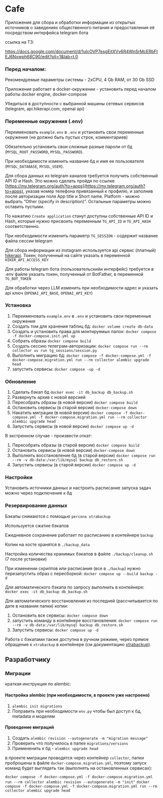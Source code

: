 # Cafe
Приложение для сбора и обработки информации из открытых источников о заведениях общественного питания и предоставления её посредством интерфейса telegram бота

ссылка на ТЗ:

https://docs.google.com/document/d/1ulcOVP7esgEitXVv6R4WnSrMcERbFtEJ6Nxwph68C90/edit?pli=1&tab=t.0

### Перед началом:

Рекомендуемые параметры системы - 2xCPU, 4 Gb RAM, от 30 Gb SSD

Приложение работает в docker-окружении - установить перед началом работы docker engine, docker-compose

Убедиться в доступности с выбранной машины сетевых сервисов (telegram, api.hikerapi.com, openai api)

### Переменные окружения (.env)

Переименовать `example.env` в `.env` и установить свои переменные окружения (не должно быть пустых строк, комментариев)

Обязательно установить свои сложные разные пароли от бд (`MYSQL_ROOT_PASSWORD`, `MYSQL_PASSWORD`).

При необходимости изменить название бд и имя ее пользователя (`MYSQL_DATABASE`, `MYSQL_USER`).

Для сбора данных из telegram каналов требуется получить собственный API ID и Hash. Это можно сделать пройдя по ссылке [https://my.telegram.org/auth?to=apps](https://my.telegram.org/auth?to=apps), указав номер телефона привязанный к профилю, и заполнив после авторизации поля App title и Short name. Platform - можно выбрать “Other (specify in description)”. Остальные параметры можно оставить пустыми.

По нажатию `Create application` станут доступны собственные API ID и Hash, которые нужно присвоить переменным `TG_API_ID` и `TG_API_HASH` соответственно.

При необходимости изменить параметр `TG_SESSION` - содержит название файла сессии telegram


Для сбора информации из instagram используется api сервис (платный) [hikerapi](https://hikerapi.com/p/bkXQlaVe). Токен, полученный на сайте указать в переменной `HIKER_API_ACCESS_KEY`

Для работы telegram бота (пользовательскийи интерфейс) требуется в .env файле указать токен, полученный  от BotFather, в переменной `TG_BOT_TOKEN`

Для обработки через LLM изменить при необходимости адрес и указать api ключ (`OPENAI_API_BASE`, `OPENAI_API_KEY`)

### Установка

1. Переименовать `example.env` в `.env` и установить свои переменные окружения
2. Создать том для хранения таблиц бд: `docker volume create db-data`
3. Создать и установить права для монтируемых папок: `docker compose -f docker-compose.init.yml up`
4. Собрать образы `docker compose build`
5. Создать сессию телеграм-авторизации: `docker compose run --rm collector uv run tg_sessions/session.py`
6. Выполнить миграцию бд: `docker compose -f docker-compose.yml -f docker-compose.migration.yml run --rm collector alembic upgrade head`
7. запустить сервисы: `docker compose -up -d`

### Обновление
1. Сделать бэкап бд
`docker exec -it db_backup db_backup.sh`
2. Развернуть архив с новой версией
3. Пересобрать образы (в новой версии)
`docker compose build`
4. Остановить сервисы (в старой версии)
`docker-compose down`
5. Накатить миграции (в новой версии)
`docker compose -f docker-compose.yml -f docker-compose.migration.yml run --rm collector alembic upgrade head`
6. Запустить сервисы (в новой версии)
`docker compose up -d`

В экстренном случае - произвести откат:
1. Пересобрать образы (в старой версии)
`docker compose build`
2. Остановить сервисы (в новой версии)
`docker-compose down`
5. Выполнить восстановление бд (в старой версии)
`docker compose run --rm -v db-data:/var/lib/mysql backup db_restore.sh`
6. Запустить сервисы (в старой версии)
`docker compose up -d`

### Настройки
Установить источники данных и настроить расписание запуска задач можно через подключение к бд

### Резервирование данных
Бэкапы снимаются с помощью `percona xtrabackup`

Используется сжатие бэкапов

Ежедневное сохранение работает по расписанию в контейнере `backup`

Копии на хосте хранятся в `./backup_data`

Настройка количества хранимых бэкапов в файле `./backup/cleanup.sh` (7 после установки)

При изменении скриптов или расписания (все в `./backup`) нужно перезапустить образ с пересборкой:
`docker compose up --build backup -d`

Для автоматического бэкапа по запросу выполнить в контейнере: `docker exec -it db_backup db_backup.sh`

Для автоматического восстановления из последней (рассчитывается по дате в названии папки) копии:
1. Остановить все сервисы: `docker compose down`
2. запустить команду в контейнере восстановления: `docker compose run --rm -v db-data:/var/lib/mysql backup db_restore.sh`
3. Запустить сервисы: `docker compose up -d`

Работа с бэкапами также доступна в ручном режиме, через прямое обращение к `xtrabackup` в контейнере (см документацию [xtrabackup](https://docs.percona.com/percona-xtrabackup/8.0/index.html)).

## Разработчику

### Миграции
краткая инструкция по alembic:
#### Настройка alembic (при необходимости, в проекте уже настроено)
1. `alembic init migrations`
2. Поправить при необходимости `env.py` чтобы был доступ к бд, metadata и моделям

#### Проведение миграций
1. Создать
`alembic revision --autogenerate -m "migration message"`
2. Проверить что получилось в папке  `migrations/versions`
3. Примененить к бд -  `alembic upgrade head`

в проекте миграции проводятся через контейнер `collector`, папки проброшены в файле `docker-compose.migration.yml`,
поэтому запуск команд будет выглядеть так (выполнять на остановленных сервисах):

`docker compose -f docker-compose.yml -f docker-compose.migration.yml run --rm collector alembic revision --autogenerate -m "init"`
`docker compose -f docker-compose.yml -f docker-compose.migration.yml run --rm collector alembic upgrade head`




